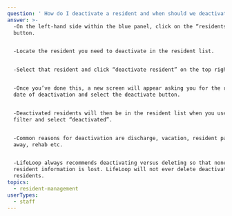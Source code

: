 ```yaml
---
question: ' How do I deactivate a resident and when should we deactivate a resident?'
answer: >-
  -On the left-hand side within the blue panel, click on the “residents”
  button. 


  -Locate the resident you need to deactivate in the resident list. 


  -Select that resident and click “deactivate resident” on the top right. 


  -Once you’ve done this, a new screen will appear asking you for the reason and
  date of deactivation and select the deactivate button. 


  -Deactivated residents will then be in the resident list when you use the
  filter and select “deactivated”. 


  -Common reasons for deactivation are discharge, vacation, resident passed
  away, rehab etc. 


  -LifeLoop always recommends deactivating versus deleting so that none of that
  resident information is lost. LifeLoop will not ever delete deactivated
  residents. 
topics:
  - resident-management
userTypes:
  - staff
---
```


